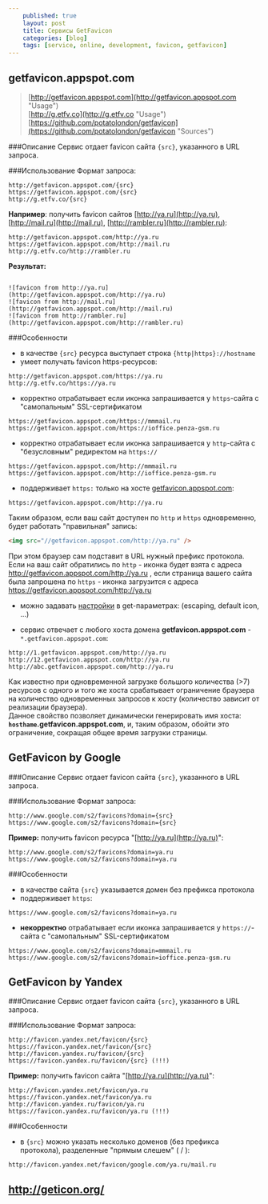 ```yaml
---
    published: true
    layout: post
    title: Сервисы GetFavicon
    categories: [blog]
    tags: [service, online, development, favicon, getfavicon]
---
```




## getfavicon.appspot.com
> [http://getfavicon.appspot.com](http://getfavicon.appspot.com "Usage")  
> [http://g.etfv.co](http://g.etfv.co "Usage")  
> [https://github.com/potatolondon/getfavicon](https://github.com/potatolondon/getfavicon "Sources")

###Описание
Сервис отдает favicon сайта `{src}`, указанного в URL запроса.

###Использование
Формат запроса:

```
http://getfavicon.appspot.com/{src}
https://getfavicon.appspot.com/{src}
http://g.etfv.co/{src}
```

**Например**: получить favicon сайтов [http://ya.ru](http://ya.ru), [http://mail.ru](http://mail.ru), [http://rambler.ru](http://rambler.ru):

```
http://getfavicon.appspot.com/http://ya.ru
https://getfavicon.appspot.com/http://mail.ru
http://g.etfv.co/http://rambler.ru
```

**Результат:**

<pre><code>
![favicon from http://ya.ru](http://getfavicon.appspot.com/http://ya.ru)
![favicon from http://mail.ru](http://getfavicon.appspot.com/http://mail.ru)
![favicon from http://rambler.ru](http://getfavicon.appspot.com/http://rambler.ru)
</code></pre>

###Особенности
*   в качестве `{src}` ресурса выступает строка `{http|https}://hostname`
*   умеет получать favicon https-ресурсов:

```
http://getfavicon.appspot.com/https://ya.ru
http://g.etfv.co/https://ya.ru
```
*   корректно отрабатывает если иконка запрашивается у `https`-сайта с "самопальным" SSL-сертификатом

```
https://getfavicon.appspot.com/https://mmmail.ru
https://getfavicon.appspot.com/https://ioffice.penza-gsm.ru
```

*   корректно отрабатывает если иконка запрашивается у `http`-сайта с "безусловным" редиректом на `https://`

```
https://getfavicon.appspot.com/http://mmmail.ru
https://getfavicon.appspot.com/http://ioffice.penza-gsm.ru
```

*   поддерживает `https:` только на хосте [getfavicon.appspot.com](https://getfavicon.appspot.com/):

```
https://getfavicon.appspot.com/http://ya.ru
```
Таким образом, если ваш сайт доступен по `http` и `https` одновременно, будет работать "правильная" запись:

```html
<img src="//getfavicon.appspot.com/http://ya.ru" />
```
При этом браузер сам подставит в URL нужный префикс протокола.  
Если на ваш сайт обратились по `http` - иконка будет взята с адреса http://getfavicon.appspot.com/http://ya.ru ,
если страница вашего сайта была запрошена по `https` - иконка загрузится с адреса https://getfavicon.appspot.com/http://ya.ru

*   можно задавать [настройки](http://g.etfv.co/) в get-параметрах: (escaping, default icon, ...)

*   сервис отвечает с любого хоста домена **getfavicon.appspot.com** - `*.getfavicon.appspot.com`:

```
http://1.getfavicon.appspot.com/http://ya.ru
http://12.getfavicon.appspot.com/http://ya.ru
http://abc.getfavicon.appspot.com/http://ya.ru
```
Как известно при одновременной загрузке большого количества (>7) ресурсов с одного и того же хоста срабатывает ограничение браузера на количество одновременных запросов к хосту (количество зависит от реализации браузера).  
Данное свойство позволяет динамически генерировать имя хоста: **`hosthame`.getfavicon.appspot.com**, и, таким образом, обойти это ограничение, сокращая общее время загрузки страницы.



## GetFavicon by Google

###Описание
Сервис отдает favicon сайта `{src}`, указанного в URL запроса.

###Использование
Формат запроса:

```
http://www.google.com/s2/favicons?domain={src}
https://www.google.com/s2/favicons?domain={src}
```

**Пример:** получить favicon ресурса "[http://ya.ru](http://ya.ru)":

```
http://www.google.com/s2/favicons?domain=ya.ru
https://www.google.com/s2/favicons?domain=ya.ru
```

###Особенности
*   в качестве сайта `{src}` указывается домен без префикса протокола
*   поддерживает `https`:

```
https://www.google.com/s2/favicons?domain=ya.ru
```

*   **некорректно** отрабатывает если иконка запрашивается у `https://`-сайта с "самопальным" SSL-сертификатом

```
https://www.google.com/s2/favicons?domain=mmmail.ru
https://www.google.com/s2/favicons?domain=ioffice.penza-gsm.ru
```



## GetFavicon by Yandex

###Описание
Сервис отдает favicon сайта `{src}`, указанного в URL запроса.

###Использование
Формат запроса:

```
http://favicon.yandex.net/favicon/{src}
https://favicon.yandex.net/favicon/{src}
http://favicon.yandex.ru/favicon/{src}
https://favicon.yandex.ru/favicon/{src} (!!!)
```

**Пример:** получить favicon сайта "[http://ya.ru](http://ya.ru)":

```
http://favicon.yandex.net/favicon/ya.ru
https://favicon.yandex.net/favicon/ya.ru
http://favicon.yandex.ru/favicon/ya.ru
https://favicon.yandex.ru/favicon/ya.ru (!!!)
```

###Особенности
*   в `{src}` можно указать несколько доменов (без префикса протокола), разделенные "прямым слешем" ( / ):

```
http://favicon.yandex.net/favicon/google.com/ya.ru/mail.ru
```

## http://geticon.org/


